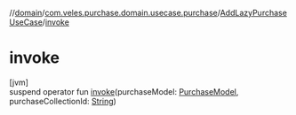 //[domain](../../../index.md)/[com.veles.purchase.domain.usecase.purchase](../index.md)/[AddLazyPurchaseUseCase](index.md)/[invoke](invoke.md)

# invoke

[jvm]\
suspend operator fun [invoke](invoke.md)(purchaseModel: [PurchaseModel](../../com.veles.purchase.domain.model.purchase/-purchase-model/index.md), purchaseCollectionId: [String](https://kotlinlang.org/api/latest/jvm/stdlib/kotlin/-string/index.html))
